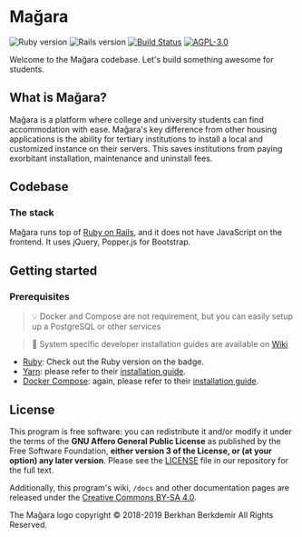 # Mağara

![Ruby version](https://img.shields.io/badge/Ruby-v2.5.1-green.svg)
![Rails version](https://img.shields.io/badge/Rails-v5.2.2-green.svg)
[![Build Status](https://travis-ci.org/magara/magara.svg?branch=master)](https://travis-ci.org/magara/magara)
[![AGPL-3.0](https://img.shields.io/badge/license-AGPL--3.0-blue.svg)](LICENSE)

Welcome to the Mağara codebase. Let's build something awesome for students.

## What is Mağara?

Mağara is a platform where college and university students can find
accommodation with ease. Mağara's key difference from other housing applications
is the ability for tertiary institutions to install a local and customized
instance on their servers. This saves institutions from paying exorbitant
installation, maintenance and uninstall fees.

## Codebase

### The stack

Mağara runs top of [Ruby on Rails](https://rubyonrails.org), and it does not
have JavaScript on the frontend. It uses jQuery, Popper.js for Bootstrap.

## Getting started

### Prerequisites

> :bulb: Docker and Compose are not requirement, but you can easily setup up a
> PostgreSQL or other services

> :book: System specific developer installation guides are available on
> [Wiki](https://github.com/magara/magara/wiki)

* [Ruby](https://www.ruby-lang.org/en/): Check out the Ruby version on the badge.
* [Yarn](https://yarnpkg.com/en/): please refer to their
[installation guide](https://yarnpkg.com/en/docs/install).
* [Docker Compose](https://docs.docker.com/compose): again, please refer to
their [installation guide](https://docs.docker.com/compose/install).

## License

This program is free software: you can redistribute it and/or modify it under
the terms of the **GNU Affero General Public License** as published by the Free
Software Foundation, **either version 3 of the License, or (at your option) any
later version**. Please see the [LICENSE](LICENSE) file in our repository for
the full text.

Additionally, this program's wiki, `/docs` and other documentation pages are
released under the [Creative Commons BY-SA 4.0](https://creativecommons.org/licenses/by-sa/4.0/legalcode.txt).

The Mağara logo copyright &copy; 2018-2019 Berkhan Berkdemir All Rights
Reserved.
